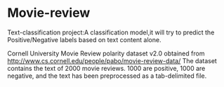 # Movie-review
Text-classification project:A classification model,it will try to predict the Positive/Negative labels based on text content alone. 

Cornell University Movie Review polarity dataset v2.0 obtained from http://www.cs.cornell.edu/people/pabo/movie-review-data/
The dataset contains the text of 2000 movie reviews. 1000 are positive, 1000 are negative, and the text has been preprocessed as a tab-delimited file.
